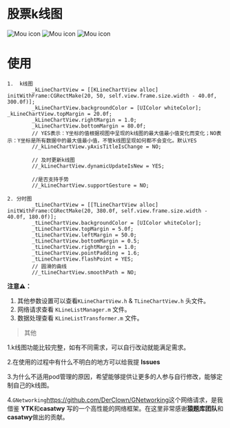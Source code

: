 # 股票k线图 

![Mou icon](https://github.com/DongZai/KChartDemo/blob/master/ChartDemo1.png)
![Mou icon](https://github.com/DongZai/KChartDemo/blob/master/ChartDemo2.png) 
![Mou icon](https://github.com/DongZai/KChartDemo/blob/master/ChartDemo3.png)


# 使用

```
1.	k线图 
		_kLineChartView = [[KLineChartView alloc] initWithFrame:CGRectMake(20, 50, self.view.frame.size.width - 40.0f, 300.0f)];
    	_kLineChartView.backgroundColor = [UIColor whiteColor];      		_kLineChartView.topMargin = 20.0f;
    	_kLineChartView.rightMargin = 1.0;
    	_kLineChartView.bottomMargin = 80.0f;
    	// YES表示：Y坐标的值根据视图中呈现的k线图的最大值最小值变化而变化；NO表示：Y坐标是所有数据中的最大值最小值，不管k线图呈现如何都不会变化。默认YES
    	//_kLineChartView.yAxisTitleIsChange = NO;
        
    	// 及时更新k线图
    	//_kLineChartView.dynamicUpdateIsNew = YES;
        
    	//是否支持手势
  	    //_kLineChartView.supportGesture = NO;

2. 分时图
		_tLineChartView = [[TLineChartView alloc] initWithFrame:CGRectMake(20, 380.0f, self.view.frame.size.width - 40.0f, 180.0f)];
        _tLineChartView.backgroundColor = [UIColor whiteColor];
        _tLineChartView.topMargin = 5.0f;
        _tLineChartView.leftMargin = 50.0;
        _tLineChartView.bottomMargin = 0.5;
        _tLineChartView.rightMargin = 1.0;
        _tLineChartView.pointPadding = 1.6;
        _tLineChartView.flashPoint = YES;
        // 圆滑的曲线
        //_tLineChartView.smoothPath = NO;
```


**注意⚠️：** 

1. 其他参数设置可以查看`KLineChartView.h` & `TLineChartView.h` 头文件。
2. 网络请求查看 `KLineListManager.m` 文件。
3. 数据处理查看 `KLineListTransformer.m` 文件。

>其他

1.k线图功能比较完整，如有不同需求，可以自行改动就能满足需求。

2.在使用的过程中有什么不明白的地方可以给我提 **Issues**

3.为什么不适用pod管理的原因，希望能够提供让更多的人参与自行修改，能够定制自己的k线图。

4.`GNetworking`<https://github.com/DerClown/GNetworking>这个网络请求，是我借鉴 **YTK**和**casatwy** 写的一个高性能的网络框架。在这里非常感谢**猿题库团队**和**casatwy**做出的贡献。

	
